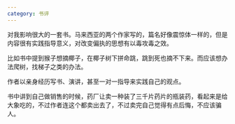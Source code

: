 ```yaml
---
category: 书评
---
```


对我影响很大的一套书。马来西亚的两个作家写的，篇名好像震惊体一样的，但是内容很有实践指导意义，对改变偏执的思想有以毒攻毒之效。

比如书中提到猴子想摘椰子，在椰子树下拼命跳，跳到死也摘不下来。而应该想办法爬树，找梯子之类的办法。


作者以亲身经历写书、演讲，甚至一对一指导来实践自己的观点。

书中讲到自己做销售的时候，药厂让卖一种装了三千片药片的瓶装药，看起来是给大象吃的，不过作者连这个都卖出去了，不过卖完自己觉得有点后悔，不应该骗人。



